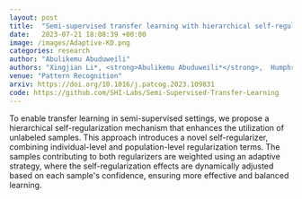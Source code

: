 ```yaml
---
layout: post
title:  "Semi-supervised transfer learning with hierarchical self-regularization"
date:   2023-07-21 18:08:39 +00:00
image: /images/Adaptive-KD.png
categories: research
author: "Abulikemu Abuduweili"
authors: "Xingjian Li*, <strong>Abulikemu Abuduweili*</strong>,  Humphrey Shi, Pengkun Yang, Dejing Dou, Haoyi Xiong, Chengzhong Xu"
venue: "Pattern Recognition"
arxiv: https://doi.org/10.1016/j.patcog.2023.109831 
code: https://github.com/SHI-Labs/Semi-Supervised-Transfer-Learning 
---
```




To enable transfer learning in semi-supervised settings, we propose a hierarchical self-regularization mechanism that enhances 
the utilization of unlabeled samples. This approach introduces a novel self-regularizer, combining individual-level and population-level 
regularization terms. The samples contributing to both regularizers are weighted using an adaptive strategy, where the self-regularization 
effects are dynamically adjusted based on each sample's confidence, ensuring more effective and balanced learning.
